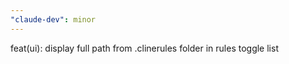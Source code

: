 ```yaml
---
"claude-dev": minor
---
```


feat(ui): display full path from .clinerules folder in rules toggle list
